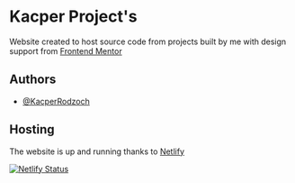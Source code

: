 # Kacper Project's

Website created to host source code from projects built by me with design support from [Frontend Mentor](https://www.frontendmentor.io/)

## Authors

- [@KacperRodzoch](https://github.com/kacperrodzoch)

## Hosting

The website is up and running thanks to [Netlify](https://www.netlify.com/)

[![Netlify Status](https://api.netlify.com/api/v1/badges/b37536cf-3415-4883-b768-a88e6bb633fa/deploy-status)](https://app.netlify.com/sites/frontend-mentor-kacper/deploys)
